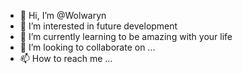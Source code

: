 - 👋 Hi, I’m @Wolwaryn
- 👀 I’m interested in future development
- 🌱 I’m currently learning to be amazing with your life
- 💞️ I’m looking to collaborate on ...
- 📫 How to reach me ...

<!---
Wolwaryn/Wolwaryn is a ✨ special ✨ repository because its `README.md` (this file) appears on your GitHub profile.
You can click the Preview link to take a look at your changes.
--->
